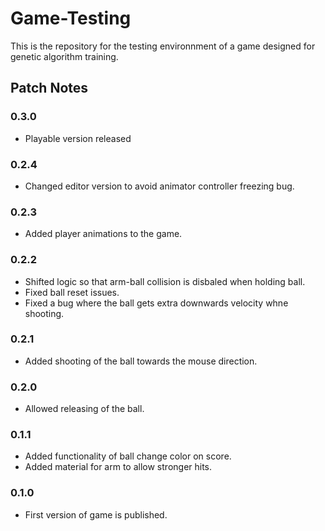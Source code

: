 # Game-Testing

This is the repository for the testing environnment of a game designed for genetic algorithm training.

## Patch Notes
### 0.3.0
- Playable version released

### 0.2.4
- Changed editor version to avoid animator controller freezing bug.

### 0.2.3
- Added player animations to the game.

### 0.2.2
- Shifted logic so that arm-ball collision is disbaled when holding ball. 
- Fixed ball reset issues. 
- Fixed a bug where the ball gets extra downwards velocity whne shooting. 

### 0.2.1
- Added shooting of the ball towards the mouse direction.

### 0.2.0
- Allowed releasing of the ball. 

### 0.1.1
- Added functionality of ball change color on score.
- Added material for arm to allow stronger hits.

### 0.1.0
- First version of game is published.

